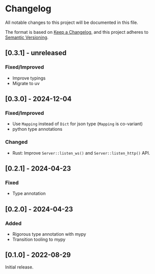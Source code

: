 # Changelog

All notable changes to this project will be documented in this file.

The format is based on [Keep a Changelog](https://keepachangelog.com/en/1.0.0/),
and this project adheres to [Semantic Versioning](https://semver.org/spec/v2.0.0.html).

## [0.3.1] - unreleased

### Fixed/Improved

 - Improve typings
 - Migrate to uv


## [0.3.0] - 2024-12-04

### Fixed/Improved

 - Use `Mapping` instead of `Dict` for json type (`Mapping` is co-variant)
 - python type annotations

### Changed

- Rust: Improve `Server::listen_ws()` and `Server::listen_http()` API.

## [0.2.1] - 2024-04-23

### Fixed

- Type annotation

## [0.2.0] - 2024-04-23

### Added

- Rigorous type annotation with mypy
- Transition tooling to mypy

## [0.1.0] - 2022-08-29

Initial release.

